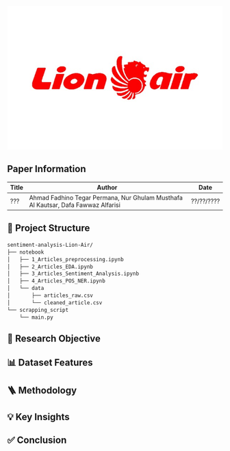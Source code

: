 <br><img src="image/image.jpg" width="1280"><br>
## Paper Information
Title | Author | Date
---|---|---
??? | Ahmad Fadhino Tegar Permana, Nur Ghulam Musthafa Al Kautsar, Dafa Fawwaz Alfarisi | ??/??/????

## 📂 Project Structure
```bash
sentiment-analysis-Lion-Air/
├── notebook
│   ├── 1_Articles_preprocessing.ipynb
│   ├── 2_Articles_EDA.ipynb
│   ├── 3_Articles_Sentiment_Analysis.ipynb
│   ├── 4_Articles_POS_NER.ipynb
│   └── data
│       ├── articles_raw.csv
│       └── cleaned_article.csv
└── scrapping_script
    └── main.py
```

## 🎯 Research Objective

## 📊 Dataset Features

## 🪜 Methodology

## 💡 Key Insights

## ✅ Conclusion